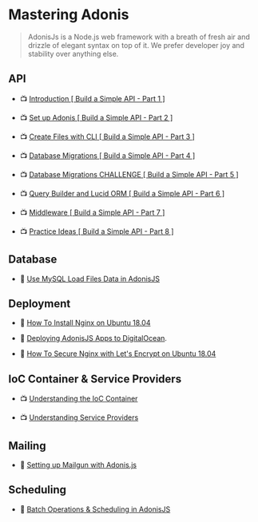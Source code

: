 # Mastering Adonis

> AdonisJs is a Node.js web framework with a breath of fresh air and drizzle of elegant syntax on top of it. We prefer developer joy and stability over anything else.

## API

- 📺 [Introduction [ Build a Simple API - Part 1 ]](https://www.youtube.com/watch?v=5wzcRtrRVd4)

- 📺 [Set up Adonis [ Build a Simple API - Part 2 ]](https://www.youtube.com/watch?v=ugtraz2A3FY)

- 📺 [Create Files with CLI [ Build a Simple API - Part 3 ]](https://www.youtube.com/watch?v=dBqDwJIe4XE)

- 📺 [Database Migrations [ Build a Simple API - Part 4 ]](https://www.youtube.com/watch?v=mXootA5Onr0)

- 📺 [Database Migrations CHALLENGE [ Build a Simple API - Part 5 ]](https://www.youtube.com/watch?v=LAeIFngnHWI)

- 📺 [Query Builder and Lucid ORM [ Build a Simple API - Part 6 ]](https://www.youtube.com/watch?v=C3T_TWpZFaY)

- 📺 [Middleware [ Build a Simple API - Part 7 ]](https://www.youtube.com/watch?v=HxkCHZ3ek-4)

- 📺 [Practice Ideas [ Build a Simple API - Part 8 ]](https://www.youtube.com/watch?v=ab5P3pH8j1Y)

## Database

- 📖 [Use MySQL Load Files Data in AdonisJS](https://techformist.com/adonisjs-batch-load-files-mysql/)

## Deployment

- 📖 [How To Install Nginx on Ubuntu 18.04](https://www.digitalocean.com/community/tutorials/how-to-install-nginx-on-ubuntu-18-04)

- 📖 [Deploying AdonisJS Apps to DigitalOcean](https://scotch.io/bar-talk/deploying-adonisjs-apps-to-digitalocean).

- 📖 [How To Secure Nginx with Let's Encrypt on Ubuntu 18.04](https://www.digitalocean.com/community/tutorials/how-to-secure-nginx-with-let-s-encrypt-on-ubuntu-18-04)

## IoC Container & Service Providers

- 📺 [Understanding the IoC Container](https://www.youtube.com/watch?v=yTiZrOluehU)

- 📺 [Understanding Service Providers](https://www.youtube.com/watch?v=8ZIiraVxtvQ)

## Mailing

- 📖 [Setting up Mailgun with Adonis.js](https://madsobel.com/blog/setting-up-mailgun-with-adonis.js/)

## Scheduling

- 📖 [Batch Operations & Scheduling in AdonisJS](https://techformist.com/batch-operations-adonisjs/)
